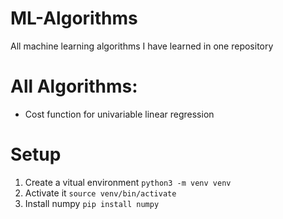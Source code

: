 # ML-Algorithms
 All machine learning algorithms I have learned in one repository

# All Algorithms:
- Cost function for univariable linear regression

# Setup
1. Create a vitual environment
    ```python3 -m venv venv```
2. Activate it
    ```source venv/bin/activate```
3. Install numpy
    ```pip install numpy```